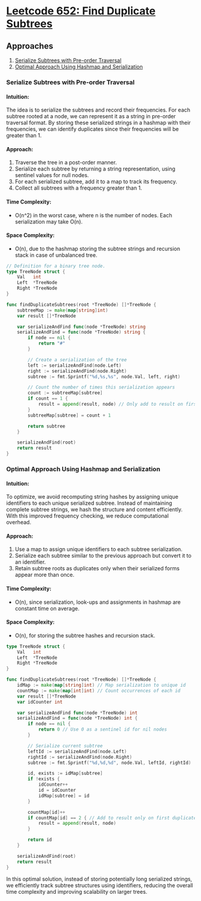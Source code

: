 # [Leetcode 652: Find Duplicate Subtrees](https://leetcode.com/problems/find-duplicate-subtrees/)

## Approaches
1. [Serialize Subtrees with Pre-order Traversal](#serialize-subtrees-with-pre-order-traversal)
2. [Optimal Approach Using Hashmap and Serialization](#optimal-approach-using-hashmap-and-serialization)

### Serialize Subtrees with Pre-order Traversal

#### Intuition:
The idea is to serialize the subtrees and record their frequencies. For each subtree rooted at a node, we can represent it as a string in pre-order traversal format. By storing these serialized strings in a hashmap with their frequencies, we can identify duplicates since their frequencies will be greater than 1.

#### Approach:
1. Traverse the tree in a post-order manner.
2. Serialize each subtree by returning a string representation, using sentinel values for null nodes.
3. For each serialized subtree, add it to a map to track its frequency.
4. Collect all subtrees with a frequency greater than 1.

#### Time Complexity:
- O(n^2) in the worst case, where n is the number of nodes. Each serialization may take O(n).

#### Space Complexity:
- O(n), due to the hashmap storing the subtree strings and recursion stack in case of unbalanced tree.

```go
// Definition for a binary tree node.
type TreeNode struct {
    Val   int
    Left  *TreeNode
    Right *TreeNode
}

func findDuplicateSubtrees(root *TreeNode) []*TreeNode {
    subtreeMap := make(map[string]int)
    var result []*TreeNode

    var serializeAndFind func(node *TreeNode) string
    serializeAndFind = func(node *TreeNode) string {
        if node == nil {
            return "#"
        }

        // Create a serialization of the tree
        left := serializeAndFind(node.Left)
        right := serializeAndFind(node.Right)
        subtree := fmt.Sprintf("%d,%s,%s", node.Val, left, right)

        // Count the number of times this serialization appears
        count := subtreeMap[subtree]
        if count == 1 {
            result = append(result, node) // Only add to result on first duplicate
        }
        subtreeMap[subtree] = count + 1

        return subtree
    }

    serializeAndFind(root)
    return result
}
```

### Optimal Approach Using Hashmap and Serialization

#### Intuition:
To optimize, we avoid recomputing string hashes by assigning unique identifiers to each unique serialized subtree. Instead of maintaining complete subtree strings, we hash the structure and content efficiently. With this improved frequency checking, we reduce computational overhead.

#### Approach:
1. Use a map to assign unique identifiers to each subtree serialization.
2. Serialize each subtree similar to the previous approach but convert it to an identifier.
3. Retain subtree roots as duplicates only when their serialized forms appear more than once.

#### Time Complexity:
- O(n), since serialization, look-ups and assignments in hashmap are constant time on average.

#### Space Complexity:
- O(n), for storing the subtree hashes and recursion stack.

```go
type TreeNode struct {
    Val   int
    Left  *TreeNode
    Right *TreeNode
}

func findDuplicateSubtrees(root *TreeNode) []*TreeNode {
    idMap := make(map[string]int) // Map serialization to unique id
    countMap := make(map[int]int) // Count occurrences of each id
    var result []*TreeNode
    var idCounter int

    var serializeAndFind func(node *TreeNode) int
    serializeAndFind = func(node *TreeNode) int {
        if node == nil {
            return 0 // Use 0 as a sentinel id for nil nodes
        }

        // Serialize current subtree
        leftId := serializeAndFind(node.Left)
        rightId := serializeAndFind(node.Right)
        subtree := fmt.Sprintf("%d,%d,%d", node.Val, leftId, rightId)

        id, exists := idMap[subtree]
        if !exists {
            idCounter++
            id = idCounter
            idMap[subtree] = id
        }

        countMap[id]++
        if countMap[id] == 2 { // Add to result only on first duplicate
            result = append(result, node)
        }

        return id
    }

    serializeAndFind(root)
    return result
}
```

In this optimal solution, instead of storing potentially long serialized strings, we efficiently track subtree structures using identifiers, reducing the overall time complexity and improving scalability on larger trees.

